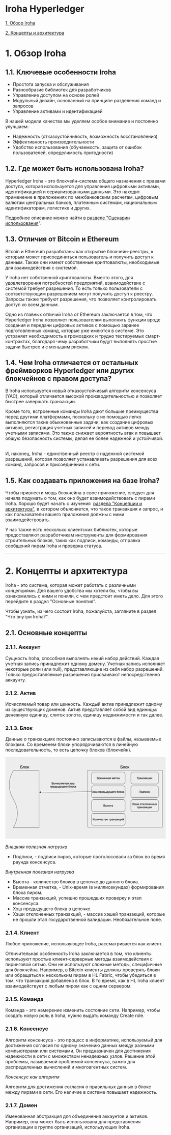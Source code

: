 # Iroha Hyperledger
[1. Обзор Iroha](#link1)

[2. Концепты и архитектура](#link2)

# 1. <a name="link1"></a>Обзор Iroha
## 1.1. Ключевые особенности Iroha
- Простота запуска и обслуживания
- Разнообразие библиотек для разработчиков  
- Управление доступом на основе ролей  
- Модульный дизайн, основанный на принципе разделения команд и запросов  
- Управление активами и идентификацией  

В нашей модели качества мы уделяем особое внимание и постоянно улучшаем:  

- Надежность (отказоустойчивость, возможность восстановления)  
- Эффективность производительности 
- Удобство использования (обучаемость, защита от ошибок пользователей, определимость пригодности)

## 1.2. Где может быть использована Iroha?

Hyperledger Iroha - это блокчейн-система общего назначения с правами доступа, которая используется для управления цифровыми активами, идентификацией и сериализованными данными. Это находит применение в приложениях по межбанковским расчетам, цифровым валютам центральных банков, платежным системам, национальным идентификаторам, логистике и других. 

Подробное описание можно найти в [разделе "Сценарии использования](https://iroha.readthedocs.io/en/develop/develop/cases.html)".

## 1.3. Отличия от Bitcoin и Ethereum

Bitcoin и Ethereum разработаны как открытые блокчейн-реестры, к которым может присоединиться пользователь и получить доступ к данным. Также они имеют собственные криптовалюты, необходимые для взаимодействия с системой.

У Iroha нет собственной криптовалюты. Вместо этого, для удовлетворения потребностей предприятий, взаимодействие с системой требует разрешения. То есть только пользователи с соответствующим разрешением могут получить доступ к реестру. Запросы также требуют разрешения, что позволяет контролировать доступ ко всем данным. 

Одно из главных отличий Iroha от Ethereum заключается в том, что Hyperledger Iroha позволяет пользователям выполнять функции вроде создания и передачи цифровых активов с помощью заранее подготовленных команд, которые уже имеются в системе. Это устраняет необходимость в громоздких и трудно тестируемых смарт-контрактах, благодаря чему разработчики будут выполнять простые задачи быстрее и с меньшим риском.

## **1.4.** Чем Iroha отличается от остальных фреймворков Hyperledger или других блокчейнов с правом доступа?

В Iroha используется новый отказоустойчивый алгоритм консенсуса (YAC), который отличается высокой производительностью и позволяет быстрее завершать транзакции.  

Кроме того, встроенные команды Iroha дают большие преимущества перед другими платформами, поскольку с их помощью легко выполняются такие обыкновенные задачи, как создание цифровых активов, регистрация учетных записей и перевод активов между учетными записями. Это также снижает вероятность атак и повышает общую безопасность системы, делая ее более надежной и устойчивой.  

И, наконец, Iroha - единственный реестр с надежной системой разрешений, которая позволяет устанавливать разрешения для всех команд, запросов и присоединений к сети.

## **1.5.** **Как создавать приложения на базе Iroha?**  

Чтобы привнести мощь блокчейна в свое приложение, следует для начала подумать о том, как оно будет взаимодействовать с пирами Iroha. Хорошо будет начать с изучения  [раздела "Концепции и архитектура"](https://iroha.readthedocs.io/en/develop/concepts_architecture/index.html), в котором объясняется, что такое транзакция и запрос, и как пользователи вашего приложения должны с ними взаимодействовать.  

У нас также есть несколько клиентских библиотек, которые предоставляют разработчикам инструменты для формирования строительных блоков, таких как подписи, команды, отправка сообщений пирам Iroha и проверка статуса.

  
____
# 2. <a name="link2"></a>Концепты и архитектура

Iroha - это система, которая может работать с различными концепциями. Для вашего удобства мы хотели бы, чтобы вы ознакомились с ними и поняли, с чем предстоит иметь дело. Для этого перейдите в раздел "Основные понятия".  

Чтобы узнать, из чего состоит Iroha, пожалуйста, загляните в раздел "Что внутри Iroha?".

## 2.1. Основные концепты
### 2.1.1. Аккаунт
Сущность Iroha, способная выполнять некий набор действий. Каждая учетная запись принадлежит одному домену.
Учетная запись исполняет некоторые роли (или null), представляющие из себя набор разрешений. Только предоставляемые разрешения присваивают непосредственно аккаунту.

### 2.1.2. Актив
Исчисляемый товар или ценность. Каждый актив принадлежит одному из существующих доменов. Актив представляет собой вид единицы: денежную единицу, слиток золота, единицу недвижимости и так далее.

### 2.1.3. Блок
Данные о транзакциях постоянно записываются в файлы, называемые блоками. 
Со временем блоки упорядочиваются в линейную последовательность, то есть цепочку блоков (блокчейн). 

![block](https://github.com/smarha/tech-writing-files/blob/main/Screenshot%202024-05-11%20at%2020.01.18.png)  

*Внешняя полезная нагрузка*
- Подписи, - подписи пиров, которые проголосовали за блок во время раунда консенсуса.

*Внутренная полезная нагрузка*
- Высота - количество блоков в цепочке до данного блока.
- Временная отметка, - Unix-время (в миллисекундах) формирования блока пиром.
- Массив транзакций, успешно прошедших проверку и этап консенсуса.
- Хэш предыдущего блока в цепочке.
- Хэши отклоненных транзакций, - массив хэшей транзакций, которые не прошли этап государственной валидации. Необязательное поле.

### 2.1.4. Клиент
Любое приложение, использующее Iroha, рассматривается как клиент.

Отличительная особенность Iroha заключается в том, что клиенты используют простые клиент-серверные методы взаимодействия с пиринговой сетью. Они не используют сложные методы, специфичные для блокчейна.
Например, в Bitcoin клиенты должны проверять блоки или обращаться к нескольким пирам в HL Fabric, чтобы убедиться в том, что транзакция добавлена в блок. В то время, как в HL Iroha клиент взаимодействует с любым пиром как с одним сервером.

### 2.1.5. Команда
Команда - это намерение изменить состояние сети. Например, чтобы создать новую роль в Iroha, нужно выдать команду Create role.

### 2.1.6. Консенсус
Алгоритм консенсуса - это процесс в информатике, используемый для достижения согласия по одному значению данных между разными компьютерами или системами. Он предназначен для достижения надежности в сети с множеством ненадежных узлов. Решение этой проблемы, называемой проблемой консенсуса, важно для распределенных вычислений и многоагентных систем.

*Консенсус как алгоритм*

Алгоритм для достижения согласия о правильных данных в блоке между пирами в сети. Его наличие в системе повышает надежность.

### 2.1.7. Домен
Именованная абстракция для объединения аккаунтов и активов. Например, она может быть использована для представления организации в группе организаций, использующих Iroha.
